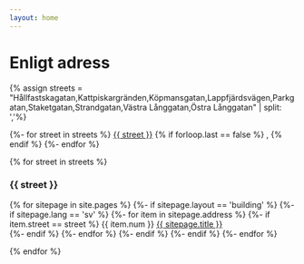 ```yaml
---
layout: home
---
```

# Enligt adress

{% assign streets = "Hållfastskagatan,Kattpiskargränden,Köpmansgatan,Lappfjärdsvägen,Parkgatan,Staketgatan,Strandgatan,Västra Långgatan,Östra Långgatan" | split: ','%}
<p>
{%- for street in streets %}
    <a href="#{{street}}">{{ street }}</a>
    {% if forloop.last == false %}
     ,
    {% endif %}
{%- endfor %}
</p>
{% for street in streets %}
  <h3><a class="anchor" name="{{street}}"> {{ street }}</a></h3>
  <p>
  {% for sitepage in site.pages %}
    {%- if sitepage.layout == 'building' %}
      {%- if sitepage.lang == 'sv' %}
        {%- for item in sitepage.address %}
          {%- if item.street == street %}
            {{ item.num }}  <a href="{{ sitepage.url }}">{{ sitepage.title }}</a><br>
          {%- endif %}
        {%- endfor %}
      {%- endif %}
    {%- endif %}
  {%- endfor %}
  </p>
{% endfor %}
